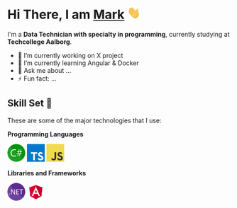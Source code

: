 <h1>Hi There, I am <a  href="https://github.com/Markholm0309">Mark</a> <img  src="https://raw.githubusercontent.com/ABSphreak/ABSphreak/master/gifs/Hi.gif" width="30px"></h1>

I'm a **Data Technician with specialty in programming**, currently studying at **Techcollege Aalborg**.

- 🔭 I’m currently working on X project
- 🌱 I’m currently learning Angular & Docker
- 💬 Ask me about ...
- ⚡ Fun fact: ...

## Skill Set :muscle:

These are some of the major technologies that I use:

**Programming Languages**

<img title="C#" alt="C#" width="40px" src="https://raw.githubusercontent.com/github/explore/master/topics/csharp/csharp.png" /> <img alt="TS" title="TypeScript" width="40px" src="https://raw.githubusercontent.com/github/explore/master/topics/typescript/typescript.png"> <img title="JavaScript" alt="JS" width="40px" src="https://raw.githubusercontent.com/github/explore/master/topics/javascript/javascript.png">


**Libraries and Frameworks**

<img title=".NET" alt=".NET" width="40px" src="https://raw.githubusercontent.com/github/explore/master/topics/dotnet/dotnet.png"/> <img title="Angular" alt="Angular" width="40px" src="https://raw.githubusercontent.com/github/explore/master/topics/angular/angular.png"/>
